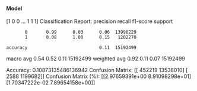 #### Model
[1 0 0 ... 1 1 1]
Classification Report:
              precision    recall  f1-score   support

           0       0.99      0.03      0.06  13990229
           1       0.08      1.00      0.15   1202270

    accuracy                           0.11  15192499
   macro avg       0.54      0.52      0.11  15192499
weighted avg       0.92      0.11      0.07  15192499

Accuracy: 0.10873135486136942
Confusion Matrix:
[[  452219 13538010]
 [    2588  1199682]]
Confusion Matrix (%):
[[2.97659391e+00 8.91098298e+01]
 [1.70347222e-02 7.89654158e+00]]
